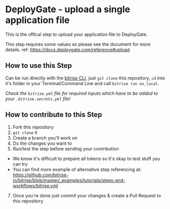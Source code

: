 # DeployGate - upload a single application file

This is the offical step to upload your application file to DeployGate.  

This step requires some values so please see the document for more details. ref: https://docs.deploygate.com/reference#upload

## How to use this Step

Can be run directly with the [bitrise CLI](https://github.com/bitrise-io/bitrise),
just `git clone` this repository, `cd` into it's folder in your Terminal/Command Line
and call `bitrise run on_local`.

*Check the `bitrise.yml` file for required inputs which have to be
added to your `.bitrise.secrets.yml` file!*

## How to contribute to this Step

1. Fork this repository
2. `git clone` it
3. Create a branch you'll work on
4. Do the changes you want to
5. Run/test the step before sending your contribution
  * We know it's difficult to prepare all tokens so it's okay to test stuff you can try
  * You can find more example of alternative step referencing at: https://github.com/bitrise-io/bitrise/blob/master/_examples/tutorials/steps-and-workflows/bitrise.yml
7. Once you're done just commit your changes & create a Pull Request to this repository

